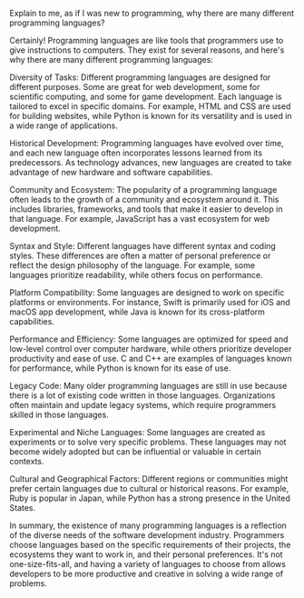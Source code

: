 Explain to me, as if I was new to programming, why there are many different programming languages?


Certainly! Programming languages are like tools that programmers use to give instructions to computers. They exist for several reasons, and here's why there are many different programming languages:

Diversity of Tasks: Different programming languages are designed for different purposes. Some are great for web development, some for scientific computing, and some for game development. Each language is tailored to excel in specific domains. For example, HTML and CSS are used for building websites, while Python is known for its versatility and is used in a wide range of applications.

Historical Development: Programming languages have evolved over time, and each new language often incorporates lessons learned from its predecessors. As technology advances, new languages are created to take advantage of new hardware and software capabilities.

Community and Ecosystem: The popularity of a programming language often leads to the growth of a community and ecosystem around it. This includes libraries, frameworks, and tools that make it easier to develop in that language. For example, JavaScript has a vast ecosystem for web development.

Syntax and Style: Different languages have different syntax and coding styles. These differences are often a matter of personal preference or reflect the design philosophy of the language. For example, some languages prioritize readability, while others focus on performance.

Platform Compatibility: Some languages are designed to work on specific platforms or environments. For instance, Swift is primarily used for iOS and macOS app development, while Java is known for its cross-platform capabilities.

Performance and Efficiency: Some languages are optimized for speed and low-level control over computer hardware, while others prioritize developer productivity and ease of use. C and C++ are examples of languages known for performance, while Python is known for its ease of use.

Legacy Code: Many older programming languages are still in use because there is a lot of existing code written in those languages. Organizations often maintain and update legacy systems, which require programmers skilled in those languages.

Experimental and Niche Languages: Some languages are created as experiments or to solve very specific problems. These languages may not become widely adopted but can be influential or valuable in certain contexts.

Cultural and Geographical Factors: Different regions or communities might prefer certain languages due to cultural or historical reasons. For example, Ruby is popular in Japan, while Python has a strong presence in the United States.

In summary, the existence of many programming languages is a reflection of the diverse needs of the software development industry. Programmers choose languages based on the specific requirements of their projects, the ecosystems they want to work in, and their personal preferences. It's not one-size-fits-all, and having a variety of languages to choose from allows developers to be more productive and creative in solving a wide range of problems.